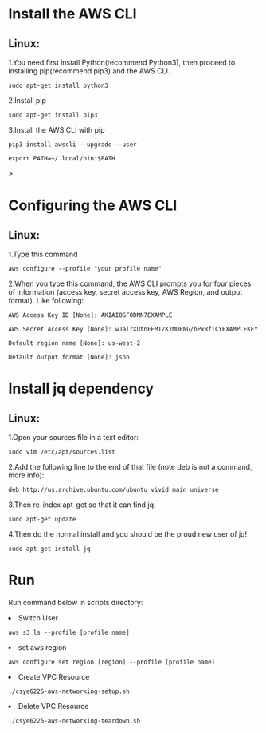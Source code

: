 # Install the AWS CLI
## Linux:
1.You need first install Python(recommend Python3), then proceed to installing pip(recommend pip3) and the AWS CLI.
<pre><code>sudo apt-get install python3</code></pre>
2.Install pip
<pre><code>sudo apt-get install pip3</code></pre>
3.Install the AWS CLI with pip
<pre><code>pip3 install awscli --upgrade --user</code></pre>
<pre><code>export PATH=~/.local/bin:$PATH</code></pre>>

# Configuring the AWS CLI
## Linux:
1.Type this command
<pre><code>aws configure --profile "your profile name"</code></pre>
2.When you type this command, the AWS CLI prompts you for four pieces of information (access key, secret access key, AWS Region, and output format). Like following:
<pre><code>AWS Access Key ID [None]: AKIAIOSFODNN7EXAMPLE</code></pre>
<pre><code>AWS Secret Access Key [None]: wJalrXUtnFEMI/K7MDENG/bPxRfiCYEXAMPLEKEY</code></pre>
<pre><code>Default region name [None]: us-west-2</code></pre>
<pre><code>Default output format [None]: json</code></pre>

# Install jq dependency 
## Linux:
1.Open your sources file in a text editor:
<pre><code>sudo vim /etc/apt/sources.list</code></pre>
2.Add the following line to the end of that file (note deb is not a command, more info):
<pre><code>deb http://us.archive.ubuntu.com/ubuntu vivid main universe</code></pre>
3.Then re-index apt-get so that it can find jq:
<pre><code>sudo apt-get update </code></pre>
4.Then do the normal install and you should be the proud new user of jq!
<pre><code>sudo apt-get install jq </code></pre>

# Run 
Run command below in scripts directory:
<li>Switch User</li>
<pre><code>aws s3 ls --profile [profile name]</code></pre>
<li>set aws region </li>
<pre><code>aws configure set region [region] --profile [profile name]</code></pre>
<li>Create VPC Resource</li>
<pre><code>./csye6225-aws-networking-setup.sh</code></pre>
<li>Delete VPC Resource</li>
<pre><code>./csye6225-aws-networking-teardown.sh</code></pre>


